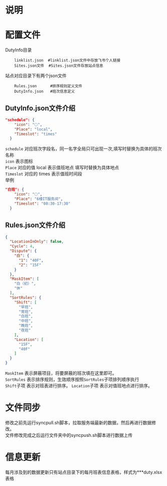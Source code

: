 # 说明
# 配置文件
DutyInfo目录
```
    linklist.json  #linklist.json文件中存放飞书个人链接
    Sites.json文件  #Sites.json文件存放站点信息
```
 站点对应目录下有两个json文件
```
    Rules.json      #排序规则定义文件
    DutyInfo.json   #班次信息定义
```
 ## DutyInfo.json文件介绍
```json
"schedule": {       
    "icon": "🌕",   
    "Place": "local",
    "Timeslot": "times"
  }
```
`schedule` 对应班次字段名，同一名字全局只可出现一次,填写时替换为具体的班次名称  
`icon` 表示图标  
`Place` 对应的值 local 表示值班地点 填写时替换为具体地点  
`Timeslot` 对应的 times 表示值班时间段  
举例
```json
"白班": {
    "icon": "🌕",
    "Place": "6楼IT服务间",
    "Timeslot": "08:30-17:30"
  }
```
## Rules.json文件介绍
```json
{
  "LocationInOnly": false,
  "Cycle": 4,
  "Dispute": {
    "白": {
      "1": "40F",
      "2": "15F"
    }
  },
  "MaskItem": [
    "白（初）",
    "休"
  ],
  "SortRules": {
    "Shift": [
      "早班",
      "常班",
      "白班",
      "中班",
      "晚班",
      "夜班"
    ],
    "Location": [
      "15F",
      "40F"
    ]
  }
}
```
`MaskItem` 表示屏蔽项目，将要屏蔽的班次填在这里即可。  
`SortRules` 表示排序规则，生效顺序按照`SortRules`子项排列顺序执行  
  `Shift`子项 表示对班表进行排序。
  `Location`子项 表示对值班地点进行排序。
# 文件同步
修改之前先运行syncpull.sh脚本，拉取服务端最新的数据，然后再进行数据修改。  
文件修改完成之后运行文件夹中的syncpush.sh脚本进行数据上传  
# 信息更新
每月涉及到的数据更新只有站点目录下的每月班表信息表格，样式为***duty.xlsx表格